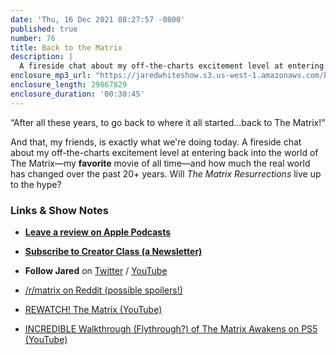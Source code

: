 ```yaml
---
date: 'Thu, 16 Dec 2021 08:27:57 -0800'
published: true
number: 76
title: Back to the Matrix
description: |
  A fireside chat about my off-the-charts excitement level at entering back into the world of The Matrix—my favorite movie of all time—and how much the real world has changed over the past 20+ years. Will The Matrix Resurrections live up to the hype?
enclosure_mp3_url: "https://jaredwhiteshow.s3.us-west-1.amazonaws.com/Episode%2076%20-%20Back%20to%20the%20Matrix.mp3"
enclosure_length: 29867829
enclosure_duration: '00:30:45'
---
```


“After all these years, to go back to where it all started…back to The Matrix!”

And that, my friends, is exactly what we're doing today. A fireside chat about my off-the-charts excitement level at entering back into the world of The Matrix—my **favorite** movie of all time—and how much the real world has changed over the past 20+ years. Will _The Matrix Resurrections_ live up to the hype?

### Links & Show Notes

* **[Leave a review on Apple Podcasts](https://podcasts.apple.com/us/podcast/fresh-fusion/id1387528457)**
* **[Subscribe to Creator Class (a Newsletter)](https://www.getrevue.co/profile/creatorclass)**
* **Follow Jared** on [Twitter](https://twitter.com/jaredcwhite) / [YouTube](https://www.youtube.com/channel/UCx90UL8AZfxSbBbFQ7L2t5w)

* [/r/matrix on Reddit (possible spoilers!)](https://www.reddit.com/r/matrix/)
* [REWATCH! The Matrix (YouTube)](https://www.youtube.com/watch?v=augvxAz3JqI)
* [INCREDIBLE Walkthrough (Flythrough?) of The Matrix Awakens on PS5 (YouTube)](https://www.youtube.com/watch?v=qIzHFbrrtcA)
